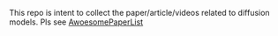 This repo is intent to collect the paper/article/videos related to diffusion models.
Pls see [AwoesomePaperList](https://github.com/congw729/congw729_log/blob/main/DiffusionModels/AwoesomePaperList.md)